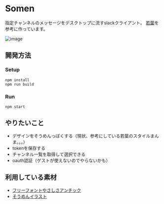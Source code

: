 # Somen

指定チャンネルのメッセージをデスクトップに流すslackクライアント。
[若葉](https://github.com/yuki540net/wakaba)を参考に作っています。

![image](https://user-images.githubusercontent.com/7444925/27261438-007ed14e-547e-11e7-9694-277bcacf47ab.png)


## 開発方法

### Setup

```
npm install
npm run build
```

### Run

```
npm start
```

## やりたいこと

- デザインをそうめんっぽくする（現状、参考にしている若葉のスタイルまんま。。。）
- tokenを保存する
- チャンネル一覧を取得して選択できる
- oauth認証（ゲストが使えないのでやらないかも）

## 利用している素材

- [フリーフォントやさしさアンチック](http://www.fontna.com/blog/1122/)
- [そうめんイラスト](http://www.irasutoya.com/search?q=そうめん)
